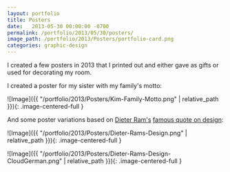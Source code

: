 ```yaml
---
layout: portfolio
title: Posters
date:   2013-05-30 00:00:00 -0700
permalink: /portfolio/2013/05/30/posters/
image_path: /portfolio/2013/Posters/portfolio-card.png
categories: graphic-design
---
```


I created a few posters in 2013 that I printed out and either gave as gifts or used for decorating my room.

I created a poster for my sister with my family's motto:

![Image]({{ "/portfolio/2013/Posters/Kim-Family-Motto.png" | relative_path }}){: .image-centered-full }

And some poster variations based on [Dieter Ram's](https://en.wikipedia.org/wiki/Dieter_Rams) [famous quote on design](https://www.goodreads.com/author/quotes/904623.Dieter_Rams):

![Image]({{ "/portfolio/2013/Posters/Dieter-Rams-Design.png" | relative_path }}){: .image-centered-full }

![Image]({{ "/portfolio/2013/Posters/Dieter-Rams-Design-CloudGerman.png" | relative_path }}){: .image-centered-full }
